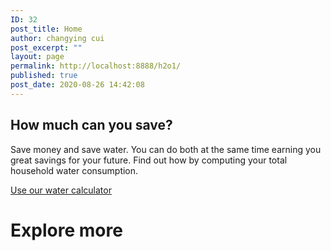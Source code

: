 ```yaml
---
ID: 32
post_title: Home
author: changying cui
post_excerpt: ""
layout: page
permalink: http://localhost:8888/h2o1/
published: true
post_date: 2020-08-26 14:42:08
---
```

<h2>How much can you save?</h2>		
		<p>Save money and save water. You can do both at the same time earning you great savings for your future. Find out how by computing your total household water consumption.</p>		
			<a href="http://localhost:8888/h2o1/calculator/" role="button">
						Use our water calculator
					</a>
			<h1>Explore more</h1>